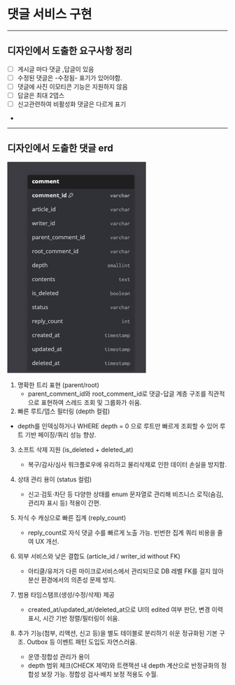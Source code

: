 # 댓글 서비스 구현

----

## 디자인에서 도출한  요구사항 정리

- [ ] 게시글 마다 댓글 ,답글이 있음
- [ ] 수정된 댓글은 -수정됨- 표기가 있어야함.
- [ ] 댓글에 사진 이모티콘 기능은 지원하지 않음
- [ ] 답글은 최대 2뎁스
- [ ] 신고관련하여 비활성화 댓글은 다르게 표기
-

--- 

## 디자인에서 도출한 댓글 erd

![스크린샷 2025-10-03 오후 3.55.53.png](readmeImage/%EC%8A%A4%ED%81%AC%EB%A6%B0%EC%83%B7%202025-10-03%20%EC%98%A4%ED%9B%84%203.55.53.png)

1. 명확한 트리 표현 (parent/root)
	- parent_comment_id와 root_comment_id로 댓글-답글 계층 구조를 직관적으로 표현하여 스레드 조회 및 그룹화가 쉬움.
2. 빠른 루트/뎁스 필터링 (depth 컬럼)

- depth를 인덱싱하거나 WHERE depth = 0 으로 루트만 빠르게 조회할 수 있어 루트 기반 페이징/쿼리 성능 향상.

3. 소프트 삭제 지원 (is_deleted + deleted_at)
	- 복구/감사/심사 워크플로우에 유리하고 물리삭제로 인한 데이터 손실을 방지함.
4. 상태 관리 용이 (status 컬럼)
	- 신고·검토·차단 등 다양한 상태를 enum 문자열로 관리해 비즈니스 로직(숨김, 관리자 표시 등) 적용이 간편.
5. 자식 수 캐싱으로 빠른 집계 (reply_count)
	- reply_count로 자식 댓글 수를 빠르게 노출 가능. 빈번한 집계 쿼리 비용을 줄여 UX 개선.
6. 외부 서비스와 낮은 결합도 (article_id / writer_id without FK)
	- 아티클/유저가 다른 마이크로서비스에서 관리되므로 DB 레벨 FK를 걸지 않아 분산 환경에서의 의존성 문제 방지.
7. 범용 타임스탬프(생성/수정/삭제) 제공
	- created_at/updated_at/deleted_at으로 UI의 edited 여부 판단, 변경 이력 표시, 시간 기반 정렬/필터링이 쉬움.

8. 추가 기능(첨부, 리액션, 신고 등)을 별도 테이블로 분리하기 쉬운 정규화된 기본 구조. Outbox 등 이벤트 패턴 도입도 자연스러움.
	- 운영·정합성 관리가 용이
	- depth 범위 체크(CHECK 제약)와 트랜잭션 내 depth 계산으로 반정규화의 정합성 보장 가능. 정합성 검사·배치 보정 적용도 수월.

